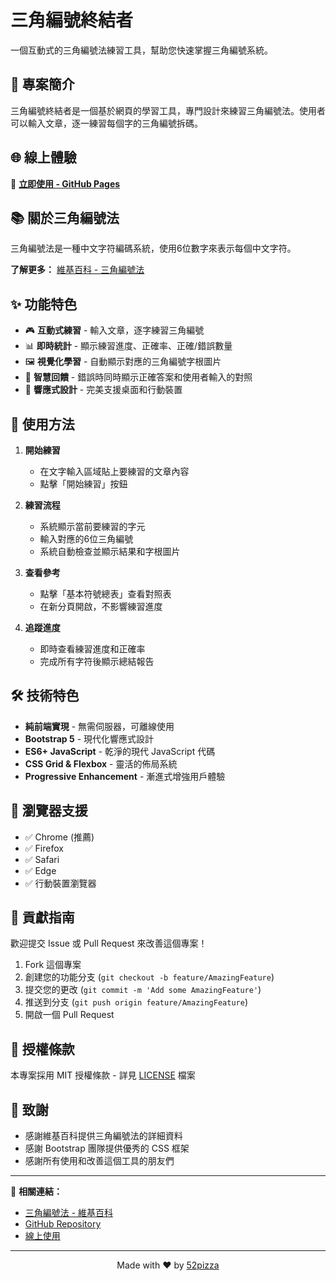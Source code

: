 # 三角編號終結者

一個互動式的三角編號法練習工具，幫助您快速掌握三角編號系統。

## 🎯 專案簡介

三角編號終結者是一個基於網頁的學習工具，專門設計來練習三角編號法。使用者可以輸入文章，逐一練習每個字的三角編號拆碼。

## 🌐 線上體驗

🚀 **[立即使用 - GitHub Pages](https://52pizza.github.io/3corner-inator/)**

## 📚 關於三角編號法

三角編號法是一種中文字符編碼系統，使用6位數字來表示每個中文字符。

**了解更多：** [維基百科 - 三角編號法](https://zh.wikipedia.org/zh-tw/%E4%B8%89%E8%A7%92%E7%B7%A8%E8%99%9F%E6%B3%95)

## ✨ 功能特色

- 🎮 **互動式練習** - 輸入文章，逐字練習三角編號
- 📊 **即時統計** - 顯示練習進度、正確率、正確/錯誤數量
- 🖼️ **視覺化學習** - 自動顯示對應的三角編號字根圖片
- 🎯 **智慧回饋** - 錯誤時同時顯示正確答案和使用者輸入的對照
- 📱 **響應式設計** - 完美支援桌面和行動裝置

## 🚀 使用方法

1. **開始練習**
   - 在文字輸入區域貼上要練習的文章內容
   - 點擊「開始練習」按鈕

2. **練習流程**
   - 系統顯示當前要練習的字元
   - 輸入對應的6位三角編號
   - 系統自動檢查並顯示結果和字根圖片

3. **查看參考**
   - 點擊「基本符號總表」查看對照表
   - 在新分頁開啟，不影響練習進度

4. **追蹤進度**
   - 即時查看練習進度和正確率
   - 完成所有字符後顯示總結報告


## 🛠️ 技術特色

- **純前端實現** - 無需伺服器，可離線使用
- **Bootstrap 5** - 現代化響應式設計
- **ES6+ JavaScript** - 乾淨的現代 JavaScript 代碼
- **CSS Grid & Flexbox** - 靈活的佈局系統
- **Progressive Enhancement** - 漸進式增強用戶體驗

## 📱 瀏覽器支援

- ✅ Chrome (推薦)
- ✅ Firefox
- ✅ Safari
- ✅ Edge
- ✅ 行動裝置瀏覽器

## 🤝 貢獻指南

歡迎提交 Issue 或 Pull Request 來改善這個專案！

1. Fork 這個專案
2. 創建您的功能分支 (`git checkout -b feature/AmazingFeature`)
3. 提交您的更改 (`git commit -m 'Add some AmazingFeature'`)
4. 推送到分支 (`git push origin feature/AmazingFeature`)
5. 開啟一個 Pull Request

## 📄 授權條款

本專案採用 MIT 授權條款 - 詳見 [LICENSE](LICENSE) 檔案

## 🙏 致謝

- 感謝維基百科提供三角編號法的詳細資料
- 感謝 Bootstrap 團隊提供優秀的 CSS 框架
- 感謝所有使用和改善這個工具的朋友們

---

🔗 **相關連結：**
- [三角編號法 - 維基百科](https://zh.wikipedia.org/zh-tw/%E4%B8%89%E8%A7%92%E7%B7%A8%E8%99%9F%E6%B3%95)
- [GitHub Repository](https://github.com/52pizza/3corner-inator)
- [線上使用](https://52pizza.github.io/3corner-inator/)

---

<div align="center">
Made with ❤️ by <a href="https://github.com/52pizza">52pizza</a>
</div>
